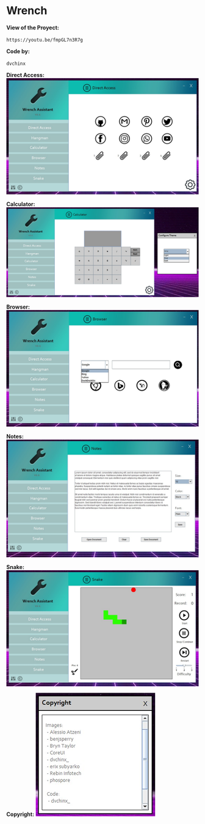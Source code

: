 # Wrench
**View of the Proyect:**

`https://youtu.be/fmpGL7n3R7g`

**Code by:**

`dvchinx`

**Direct Access:**
![ScreenShot](https://github.com/dvchinx/Wrench/blob/master/src/img0.jpg)

**Calculator:**
![ScreenShot](https://github.com/dvchinx/Wrench/blob/master/src/img1.jpg)

**Browser:**
![ScreenShot](https://github.com/dvchinx/Wrench/blob/master/src/img2.jpg)

**Notes:**
![ScreenShot](https://github.com/dvchinx/Wrench/blob/master/src/img3.jpg)

**Snake:**
![ScreenShot](https://github.com/dvchinx/Wrench/blob/master/src/img4.jpg)

**Copyright:**
![ScreenShot](https://github.com/dvchinx/Wrench/blob/master/src/img5.jpg)

